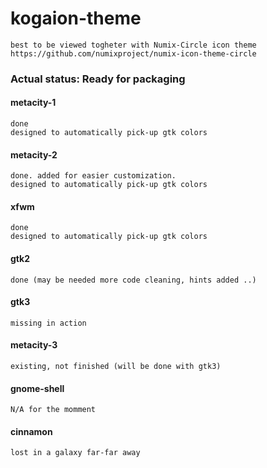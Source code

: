 # kogaion-theme
	best to be viewed togheter with Numix-Circle icon theme
	https://github.com/numixproject/numix-icon-theme-circle

### Actual status: Ready for packaging

#### metacity-1
	done
	designed to automatically pick-up gtk colors

#### metacity-2
	done. added for easier customization.
	designed to automatically pick-up gtk colors

#### xfwm
	done
	designed to automatically pick-up gtk colors

#### gtk2
	done (may be needed more code cleaning, hints added ..)

#### gtk3
	missing in action

#### metacity-3
	existing, not finished (will be done with gtk3)

#### gnome-shell
	N/A for the momment

#### cinnamon
	lost in a galaxy far-far away
